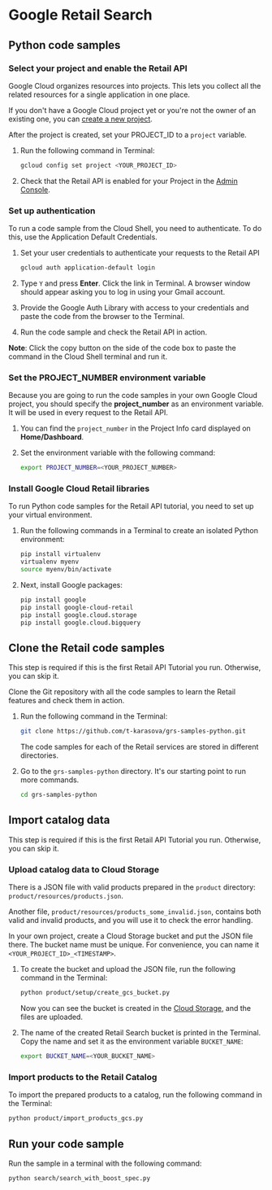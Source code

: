 # Google Retail Search
## Python code samples
### Select your project and enable the Retail API

Google Cloud organizes resources into projects. This lets you
collect all the related resources for a single application in one place.

If you don't have a Google Cloud project yet or you're not the owner of an existing one, you can
[create a new project](https://console.cloud.google.com/projectcreate).

After the project is created, set your PROJECT_ID to a ```project``` variable.
1. Run the following command in Terminal:
    ```bash
    gcloud config set project <YOUR_PROJECT_ID>
    ```

1. Check that the Retail API is enabled for your Project in the [Admin Console](https://console.cloud.google.com/ai/retail/).

### Set up authentication

To run a code sample from the Cloud Shell, you need to authenticate. To do this, use the Application Default Credentials.

1. Set your user credentials to authenticate your requests to the Retail API

    ```bash
    gcloud auth application-default login
    ```

1. Type `Y` and press **Enter**. Click the link in Terminal. A browser window should appear asking you to log in using your Gmail account.

1. Provide the Google Auth Library with access to your credentials and paste the code from the browser to the Terminal.

1. Run the code sample and check the Retail API in action.

**Note**: Click the copy button on the side of the code box to paste the command in the Cloud Shell terminal and run it.

### Set the PROJECT_NUMBER environment variable

Because you are going to run the code samples in your own Google Cloud project, you should specify the **project_number** as an environment variable. It will be used in every request to the Retail API.

1. You can find the ```project_number``` in the Project Info card displayed on **Home/Dashboard**.

1. Set the environment variable with the following command:
    ```bash
    export PROJECT_NUMBER=<YOUR_PROJECT_NUMBER>
    ```

### Install Google Cloud Retail libraries

To run Python code samples for the Retail API tutorial, you need to set up your virtual environment.

1. Run the following commands in a Terminal to create an isolated Python environment:
    ```bash
    pip install virtualenv
    virtualenv myenv
    source myenv/bin/activate
    ```
1. Next, install Google packages:
    ```bash
    pip install google
    pip install google-cloud-retail
    pip install google.cloud.storage
    pip install google.cloud.bigquery

    ```

## Clone the Retail code samples

This step is required if this is the first Retail API Tutorial you run.
Otherwise, you can skip it.

Clone the Git repository with all the code samples to learn the Retail features and check them in action.

<!-- TODO(ianan): change the repository link -->
1. Run the following command in the Terminal:
    ```bash
    git clone https://github.com/t-karasova/grs-samples-python.git
    ```

    The code samples for each of the Retail services are stored in different directories.

1. Go to the ```grs-samples-python``` directory. It's our starting point to run more commands.
    ```bash
    cd grs-samples-python
    ```

## Import catalog data

This step is required if this is the first Retail API Tutorial you run.
Otherwise, you can skip it.

### Upload catalog data to Cloud Storage

There is a JSON file with valid products prepared in the `product` directory:
`product/resources/products.json`.

Another file, `product/resources/products_some_invalid.json`, contains both valid and invalid products, and you will use it to check the error handling.

In your own project, create a Cloud Storage bucket and put the JSON file there.
The bucket name must be unique. For convenience, you can name it `<YOUR_PROJECT_ID>_<TIMESTAMP>`.

1. To create the bucket and upload the JSON file, run the following command in the Terminal:

    ```bash
    python product/setup/create_gcs_bucket.py
    ```

    Now you can see the bucket is created in the [Cloud Storage](https://console.cloud.google.com/storage/browser), and the files are uploaded.

1. The name of the created Retail Search bucket is printed in the Terminal. Copy the name and set it as the environment variable `BUCKET_NAME`:

    ```bash
    export BUCKET_NAME=<YOUR_BUCKET_NAME>
    ```

### Import products to the Retail Catalog

To import the prepared products to a catalog, run the following command in the Terminal:

```bash
python product/import_products_gcs.py
```

## Run your code sample

Run the sample in a terminal with the following command:
```bash
python search/search_with_boost_spec.py
```
